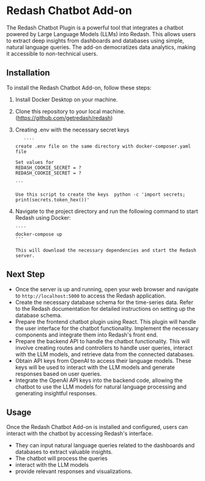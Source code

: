 # Redash Chatbot Add-on
The Redash Chatbot Plugin is a powerful tool that integrates a chatbot powered by Large Language Models (LLMs) into Redash. This allows users to extract deep insights from dashboards and databases using simple, natural language queries. The add-on democratizes data analytics, making it accessible to non-technical users.

## Installation
To install the Redash Chatbot Add-on, follow these steps:
1. Install Docker Desktop on your machine.
2. Clone this repository to your local machine. (https://github.com/getredash/redash)
3. Creating .env with the necessary secret keys
    
          ````
       create .env file on the same directory with docker-composer.yaml file
   
       Set values for
       REDASH_COOKIE_SECRET = ?
       REDASH_COOKIE_SECRET = ?
       
       ```
    
       Use this script to create the keys  python -c 'import secrets; print(secrets.token_hex())'     
5. Navigate to the project directory and run the following command to start Redash using Docker:
    

       ````
       docker-compose up
       ```
    
       This will download the necessary dependencies and start the Redash server.

## Next Step
- Once the server is up and running, open your web browser and navigate to `http://localhost:5000` to access the Redash application.
- Create the necessary database schema for the time-series data. Refer to the Redash documentation for detailed instructions on setting up the database schema.
- Prepare the frontend chatbot plugin using React. This plugin will handle the user interface for the chatbot functionality. Implement the necessary components and integrate them into Redash's front end.
- Prepare the backend API to handle the chatbot functionality. This will involve creating routes and controllers to handle user queries, interact with the LLM models, and retrieve data from the connected 
  databases.
- Obtain API keys from OpenAI to access their language models. These keys will be used to interact with the LLM models and generate responses based on user queries.
- Integrate the OpenAI API keys into the backend code, allowing the chatbot to use the LLM models for natural language processing and generating insightful responses.

## Usage
Once the Redash Chatbot Add-on is installed and configured, users can interact with the chatbot by accessing Redash's interface.
- They can input natural language queries related to the dashboards and databases to extract valuable insights.
- The chatbot will process the queries
- interact with the LLM models
- provide relevant responses and visualizations.

